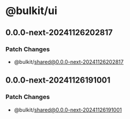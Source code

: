 # @bulkit/ui

## 0.0.0-next-20241126202817

### Patch Changes

- @bulkit/shared@0.0.0-next-20241126202817

## 0.0.0-next-20241126191001

### Patch Changes

- @bulkit/shared@0.0.0-next-20241126191001
